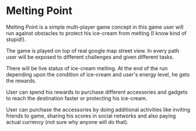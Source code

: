 # Melting Point

Melting Point is a simple multi-player game concept in this game user will run against obstacles to protect his ice-cream from melting (I know kind of stupid!).

The game is played on top of real google map street view. In every path user will be exposed to different challenges 
and given different tasks.

There will be live status of ice-cream melting. At the end of the run depending upon the condition of ice-cream and user's energy level, he gets the rewards.

User can spend his rewards to purchase different accessories and gadgets to reach the destination faster or protecting his ice-cream.

User can purchase the accessories by doing additional activities like inviting friends to game, sharing his scores in social networks and also paying actual currency (not sure why anyone will do that).
